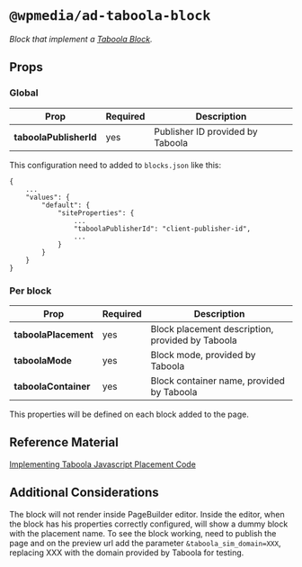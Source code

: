 # `@wpmedia/ad-taboola-block`

_Block that implement a [Taboola Block](https://www.taboola.com/)._

## Props

### Global

| **Prop**               | **Required** | **Description**                  |
| ---------------------- | ------------ | -------------------------------- |
| **taboolaPublisherId** | yes          | Publisher ID provided by Taboola |

This configuration need to added to `blocks.json` like this:

```
{
    ...
    "values": {
        "default": {
            "siteProperties": {
                ...
                "taboolaPublisherId": "client-publisher-id",
                ...
            }
        }
    }
}
```

### Per block

| **Prop**             | **Required** | **Description**                                  |
| -------------------- | ------------ | ------------------------------------------------ |
| **taboolaPlacement** | yes          | Block placement description, provided by Taboola |
| **taboolaMode**      | yes          | Block mode, provided by Taboola                  |
| **taboolaContainer** | yes          | Block container name, provided by Taboola        |

This properties will be defined on each block added to the page.

## Reference Material

[Implementing Taboola Javascript Placement Code](https://pubhelp.taboola.com/hc/en-us/articles/360003181054-Implementing-Javascript-Placement-Code)

## Additional Considerations

The block will not render inside PageBuilder editor. Inside the editor, when the block has his properties correctly configured, will show a dummy block with the placement name.
To see the block working, need to publish the page and on the preview url add the parameter `&taboola_sim_domain=XXX`, replacing XXX with the domain provided by Taboola for testing.
